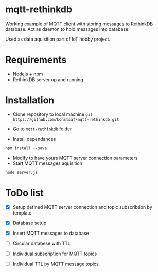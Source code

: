 # mqtt-rethinkdb
Working example of MQTT client with storing messages to RethinkDB database.
Act as daemon to hold messages into database.

Used as data aquisition part of IoT hobby project.

# Requirements

- Nodejs + npm
- RethinkDB server up and running

# Installation
- Clone repository to local machine
`git https://github.com/konstsaf/mqtt-rethinkdb.git`

- Go to `mqtt-rethinkdb` folder
- Install dependances
```
npm install --save
```
- Modify to have yours MQTT server connection parameters
- Start MQTT messages aquisition
```
node server.js
```
# ToDo list
- [x] Setup defined MQTT server connection and topic subscribtion by template
- [x] Database setup
- [x] Insert MQTT messages to database
- [ ] Circular databese with TTL
- [ ] Individual subscription for MQTT topics
- [ ] Individual TTL by MQTT message topics

